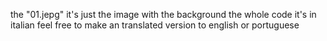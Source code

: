 the "01.jepg" it's just the image with the background
the whole code it's in italian feel free to make an translated version to english or portuguese
